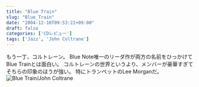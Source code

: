 ```yaml
---
title: "Blue Train"
slug: "Blue_Train"
date: "2004-12-10T09:53:22+09:00"
draft: false
categories: ['CDレビュー']
tags: ['Jazz', 'John Coltrane']
---
```


もう一丁、コルトレーン。 Blue Note唯一のリーダ作が両方の名前をひっかけてBlue Trainとは面白い。 コルトレーンの世界というより、メンバーが豪華すぎてそちらの印象のほうが強い。 特にトランペットのLee Morganだ。 ![Blue Train/John Coltrane](/wp-content/archives/20041210.jpg)